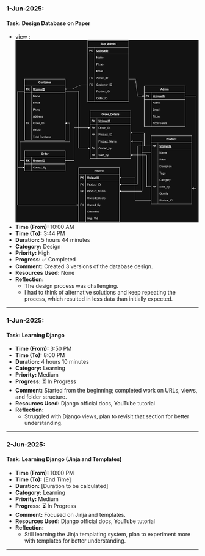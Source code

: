 ### **1-Jun-2025:**

#### **Task:** Design Database on Paper
 
- view : ![](./Grocery%20Store%20Database/Grocery%20Store%20Database%20[%20V.%203%20].drawio.png)
- **Time (From):** 10:00 AM
- **Time (To):** 3:44 PM
- **Duration:** 5 hours 44 minutes
- **Category:** Design
- **Priority:** High
- **Progress:** ✅ Completed
- **Comment:** Created 3 versions of the database design.
- **Resources Used:** None
- **Reflection:** 
	- The design process was challenging. 
	- I had to think of alternative solutions and keep repeating the process, which resulted in less data than initially expected.

---
### **1-Jun-2025:**

#### **Task:** Learning Django

- **Time (From):** 3:50 PM
- **Time (To):** 8:00 PM
- **Duration:** 4 hours 10 minutes
- **Category:** Learning
- **Priority:** Medium
- **Progress:** ⏳ In Progress
- **Comment:** Started from the beginning; completed work on URLs, views, and folder structure.
- **Resources Used:** Django official docs, YouTube tutorial
- **Reflection:** 
	- Struggled with Django views, plan to revisit that section for better understanding.
---
### **2-Jun-2025:**

#### **Task:** Learning Django (Jinja and Templates)

- **Time (From):** 10:00 PM
- **Time (To):** [End Time]
- **Duration:** [Duration to be calculated]
- **Category:** Learning
- **Priority:** Medium
- **Progress:** ⏳ In Progress
- **Comment:** Focused on Jinja and templates.
- **Resources Used:** Django official docs, YouTube tutorial
- **Reflection:** 
	- Still learning the Jinja templating system, plan to experiment more with templates for better understanding.
---
